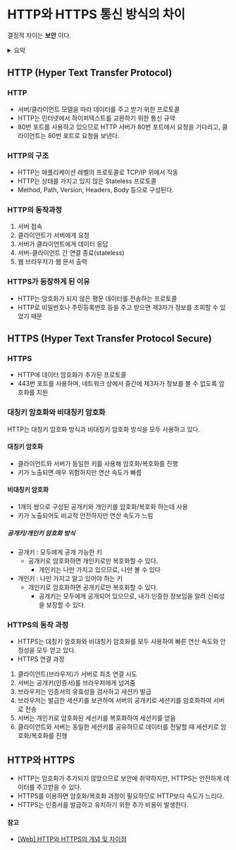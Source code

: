 # HTTP와 HTTPS 통신 방식의 차이

결정적 차이는 **보안** 이다.

<details>
<summary>요약</summary>
<div markdown="1">

### HTTP
1. 서버 접속
2. 클라이언트가 서버에게 요청
3. 서버가 클라이언트에게 데이터 응답
4. 서버-클라이언트 간 연결 종료(stateless)
5. 웹 브라우저가 웹 문서 출력 
    
**노출이 되어도 괜찮은 단순한 정보 조회 등만을 처리**하고 있다면 **HTTP** 사용
  
### HTTPS
1. 클라이언트(브라우저)가 서버로 최초 연결 시도
2. 서버는 공개키(인증서)를 브라우저에게 넘겨줌
3. 브라우저는 인증서의 유효성을 검사하고 세션키 발급
4. 브라우저는 발급한 세션키를 보관하며 서버의 공개키로 세션키를 암호화하여 서버로 전송
5. 서버는 개인키로 암호화된 세선키를 복호화하여 세션키를 얻음
6. 클라이언트와 서버는 동일한 세션키를 공유하므로 데이터를 전달할 때 세션키로 암호화/복호화를 진행
  
**개인정보와 같은 민감한 데이터**를 주고 받아야 한다면 **HTTPS**를 사용

### 통신 방식의 차이
**HTTP**는 보안 절차 없이 서버-클라이언트가 연결하고 요청/응답한 후 종료되고,
**HTTPS**는 보안 절차를 거쳐서 확인 후 서버-클라이언트 간 요청/응답 후 종료된다.
  
</div>
</details>

## HTTP (Hyper Text Transfer Protocol)
### HTTP
- 서버/클라이언트 모델을 따라 데이터를 주고 받기 위한 프로토콜
- HTTP는 인터넷에서 하이퍼텍스트를 교환하기 위한 통신 규약
- 80번 포트를 사용하고 있으므로 HTTP 서버가 80번 포트에서 요청을 기다리고, 클라이언트는 80번 포트로 요청을 보낸다.

### HTTP의 구조
- HTTP는 애플리케이션 레벨의 프로토콜로 TCP/IP 위에서 작동
- HTTP는 상태를 가지고 있지 않은 Stateless 프로토콜
- Method, Path, Version, Headers, Body 등으로 구성된다.

### HTTP의 동작과정
1. 서버 접속
2. 클라이언트가 서버에게 요청
3. 서버가 클라이언트에게 데이터 응답
4. 서버-클라이언트 간 연결 종료(stateless)
5. 웹 브라우저가 웹 문서 출력

### HTTPS가 등장하게 된 이유
- HTTP는 암호화가 되지 않은 평문 데이터를 전송하는 프로토콜
- HTTP로 비밀번호나 주민등록번호 등을 주고 받으면 제3자가 정보를 조회할 수 있었기 때문

## HTTPS (Hyper Text Transfer Protocol Secure)
### HTTPS
- HTTP에 데이터 암호화가 추가된 프로토콜
- 443번 포트를 사용하며, 네트워크 상에서 중간에 제3자가 정보를 볼 수 없도록 암호화를 지원

### 대칭키 암호화와 비대칭키 암호화
HTTP는 대칭키 암호화 방식과 비대칭키 암호화 방식을 모두 사용하고 있다.
#### 대칭키 암호화
- 클라이언트와 서버가 동일한 키를 사용해 암호화/복호화를 진행
- 키가 노출되면 매우 위험하지만 연산 속도가 빠름

#### 비대칭키 암호화
- 1개의 쌍으로 구성된 공개키와 개인키를 암호화/복호화 하는데 사용
- 키가 노출되어도 비교적 안전하지만 연산 속도가 느림

##### 공개키/개인키 암호화 방식
- 공개키 : 모두에게 공개 가능한 키
  - 공개키로 암호화하면 개인키로만 복호화할 수 있다.
    - 개인키는 나만 가지고 있으므로, 나만 볼 수 있다 
- 개인키 : 나만 가지고 알고 있어야 하는 키
  - 개인키로 암호화하면 공개키로만 복호화할 수 있다.
    - 공개키는 모두에게 공개되어 있으므로, 내가 인증한 정보임을 알려 신뢰성을 보장할 수 있다.

### HTTPS의 동작 과정
- HTTPS는 대칭키 암호화와 비대칭키 암호화를 모두 사용하여 빠른 연산 속도와 안정성을 모두 얻고 있다.
- HTTPS 연결 과정
1. 클라이언트(브라우저)가 서버로 최초 연결 시도
2. 서버는 공개키(인증서)를 브라우저에게 넘겨줌
3. 브라우저는 인증서의 유효성을 검사하고 세션키 발급
4. 브라우저는 발급한 세션키를 보관하며 서버의 공개키로 세션키를 암호화하여 서버로 전송
5. 서버는 개인키로 암호화된 세선키를 복호화하여 세션키를 얻음
6. 클라이언트와 서버는 동일한 세션키를 공유하므로 데이터를 전달할 때 세션키로 암호화/복호화를 진행

## HTTP와 HTTPS
- HTTP는 암호화가 추가되지 않았으므로 보안에 취약하지만, HTTPS는 안전하게 데이터를 주고받을 수 있다.
- HTTPS를 이용하면 암호화/복호화 과정이 필요하므로 HTTP보다 속도가 느리다.
- HTTPS는 인증서를 발급하고 유지하기 위한 추가 비용이 발생한다.

#### 참고
- [[Web] HTTP와 HTTPS의 개념 및 차이점](https://mangkyu.tistory.com/98)
